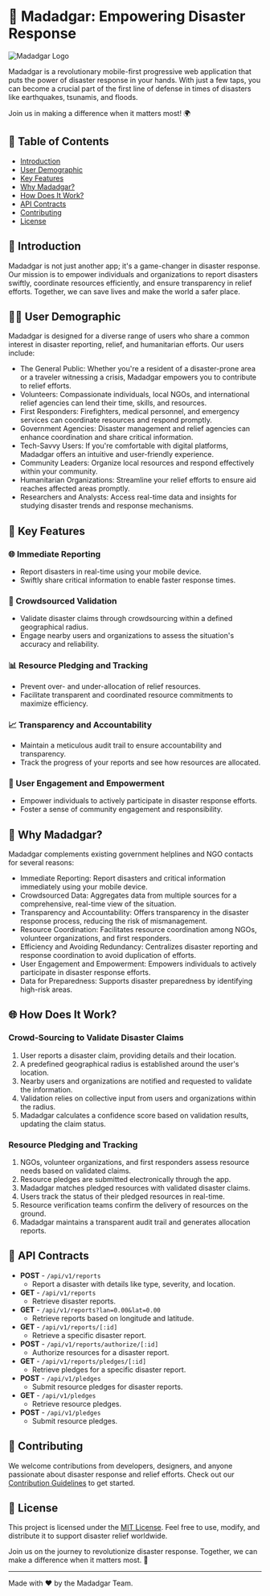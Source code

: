 # 🚀 Madadgar: Empowering Disaster Response

![Madadgar Logo](insert_logo_url_here)

Madadgar is a revolutionary mobile-first progressive web application that puts the power of disaster response in your hands. With just a few taps, you can become a crucial part of the first line of defense in times of disasters like earthquakes, tsunamis, and floods. 

Join us in making a difference when it matters most! 🌍

## 📖 Table of Contents

- [Introduction](#introduction)
- [User Demographic](#user-demographic)
- [Key Features](#key-features)
- [Why Madadgar?](#why-madadgar)
- [How Does It Work?](#how-does-it-work)
- [API Contracts](#api-contracts)
- [Contributing](#contributing)
- [License](#license)

## 🌟 Introduction

Madadgar is not just another app; it's a game-changer in disaster response. Our mission is to empower individuals and organizations to report disasters swiftly, coordinate resources efficiently, and ensure transparency in relief efforts. Together, we can save lives and make the world a safer place.

## 🙋‍♂️ User Demographic

Madadgar is designed for a diverse range of users who share a common interest in disaster reporting, relief, and humanitarian efforts. Our users include:

- The General Public: Whether you're a resident of a disaster-prone area or a traveler witnessing a crisis, Madadgar empowers you to contribute to relief efforts.
- Volunteers: Compassionate individuals, local NGOs, and international relief agencies can lend their time, skills, and resources.
- First Responders: Firefighters, medical personnel, and emergency services can coordinate resources and respond promptly.
- Government Agencies: Disaster management and relief agencies can enhance coordination and share critical information.
- Tech-Savvy Users: If you're comfortable with digital platforms, Madadgar offers an intuitive and user-friendly experience.
- Community Leaders: Organize local resources and respond effectively within your community.
- Humanitarian Organizations: Streamline your relief efforts to ensure aid reaches affected areas promptly.
- Researchers and Analysts: Access real-time data and insights for studying disaster trends and response mechanisms.

## 🔑 Key Features

### 🌐 Immediate Reporting
- Report disasters in real-time using your mobile device.
- Swiftly share critical information to enable faster response times.

### 🤝 Crowdsourced Validation
- Validate disaster claims through crowdsourcing within a defined geographical radius.
- Engage nearby users and organizations to assess the situation's accuracy and reliability.

### 📊 Resource Pledging and Tracking
- Prevent over- and under-allocation of relief resources.
- Facilitate transparent and coordinated resource commitments to maximize efficiency.

### 📈 Transparency and Accountability
- Maintain a meticulous audit trail to ensure accountability and transparency.
- Track the progress of your reports and see how resources are allocated.

### 🌟 User Engagement and Empowerment
- Empower individuals to actively participate in disaster response efforts.
- Foster a sense of community engagement and responsibility.

## 🤔 Why Madadgar?

Madadgar complements existing government helplines and NGO contacts for several reasons:

- Immediate Reporting: Report disasters and critical information immediately using your mobile device.
- Crowdsourced Data: Aggregates data from multiple sources for a comprehensive, real-time view of the situation.
- Transparency and Accountability: Offers transparency in the disaster response process, reducing the risk of mismanagement.
- Resource Coordination: Facilitates resource coordination among NGOs, volunteer organizations, and first responders.
- Efficiency and Avoiding Redundancy: Centralizes disaster reporting and response coordination to avoid duplication of efforts.
- User Engagement and Empowerment: Empowers individuals to actively participate in disaster response efforts.
- Data for Preparedness: Supports disaster preparedness by identifying high-risk areas.

## 🌐 How Does It Work?

### Crowd-Sourcing to Validate Disaster Claims
1. User reports a disaster claim, providing details and their location.
2. A predefined geographical radius is established around the user's location.
3. Nearby users and organizations are notified and requested to validate the information.
4. Validation relies on collective input from users and organizations within the radius.
5. Madadgar calculates a confidence score based on validation results, updating the claim status.

### Resource Pledging and Tracking
1. NGOs, volunteer organizations, and first responders assess resource needs based on validated claims.
2. Resource pledges are submitted electronically through the app.
3. Madadgar matches pledged resources with validated disaster claims.
4. Users track the status of their pledged resources in real-time.
5. Resource verification teams confirm the delivery of resources on the ground.
6. Madadgar maintains a transparent audit trail and generates allocation reports.

## 📡 API Contracts

- **POST** - `/api/v1/reports`
  - Report a disaster with details like type, severity, and location.
- **GET** - `/api/v1/reports`
  - Retrieve disaster reports.
- **GET** - `/api/v1/reports?lan=0.00&lat=0.00`
  - Retrieve reports based on longitude and latitude.
- **GET** - `/api/v1/reports/[:id]`
  - Retrieve a specific disaster report.
- **POST** - `/api/v1/reports/authorize/[:id]`
  - Authorize resources for a disaster report.
- **GET** - `/api/v1/reports/pledges/[:id]`
  - Retrieve pledges for a specific disaster report.
- **POST** - `/api/v1/pledges`
  - Submit resource pledges for disaster reports.
- **GET** - `/api/v1/pledges`
  - Retrieve resource pledges.
- **POST** - `/api/v1/pledges`
  - Submit resource pledges.

## 🤝 Contributing

We welcome contributions from developers, designers, and anyone passionate about disaster response and relief efforts. Check out our [Contribution Guidelines](CONTRIBUTING.md) to get started.

## 📄 License

This project is licensed under the [MIT License](LICENSE). Feel free to use, modify, and distribute it to support disaster relief worldwide.

Join us on the journey to revolutionize disaster response. Together, we can make a difference when it matters most. 🌟

---

Made with ❤️ by the Madadgar Team.

